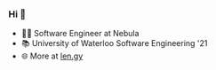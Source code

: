### Hi 👋
- 👨‍💻 Software Engineer at Nebula
- 📚 University of Waterloo Software Engineering '21
- 🌐 More at [len.gy](https://len.gy/)
